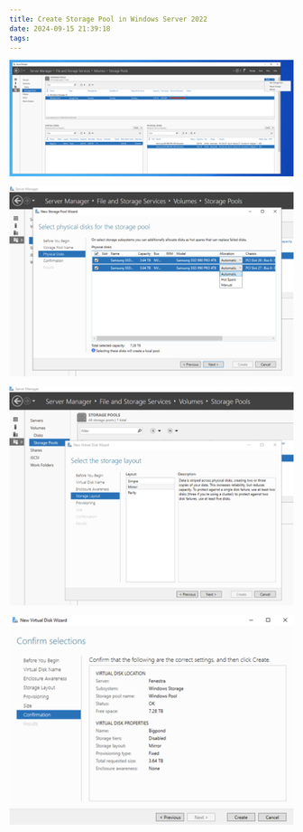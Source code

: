 ```yaml
---
title: Create Storage Pool in Windows Server 2022
date: 2024-09-15 21:39:18
tags:
---
```


![Storage Pool - Create](/img/Storage%20Pool%20-%20Create.png "Storage Pool - Create")

![Storage Pool - Physical Disks](/img/Storage%20Pool%20-%20Physical%20Disks.png "Storage Pool - Physical Disks")

![Storage Pool - Storage Layout](/img/Storage%20Pool%20-%20Storage%20Layout.png "Storage Pool - Storage Layout")

![Storage Pool - Virtual Disk](/img/Storage%20Pool%20-%20Virtual%20Disk.png "Storage Pool - Virtual Disk")
